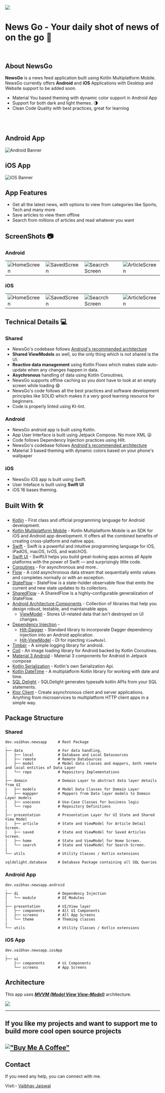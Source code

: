 ![](graphics/banners/gif/NewsGO-Banner.gif)

# **News Go** -  Your daily shot of news of on the go 🚀 <br><br>

## About NewsGo
**NewsGo** is a news feed application built using Kotlin Multiplatform Mobile. NewsGo currently offers **Android** and **iOS** Applications with Desktop and Website support to be added soon.

- Material You based theming with dynamic color support in Android App
- Support for both dark and light themes. 🌗
- Clean Code Quality with best practices, great for learning
<br>
<br>

## Android App 
![Android Banner](graphics/banners/gif/News-GO-Android-Banner.gif)
## iOS App
![iOS Banner](graphics/banners/gif/News-GO-IOS-Banner.gif)

## App Features
- Get all the latest news, with options to view from categories like Sports, Tech and many more 
- Save articles to view them offline
- Search from millions of articles and read whatever you want

## ScreenShots 📷

### Android

|   |   |   |   |
|---|---|---|---|
| ![HomeScreen](graphics/screenshots/android/HomeScreen-Android.jpeg)  | ![SavedScreen](graphics/screenshots/android/SavedScreen-Android.jpeg)  | ![Seacrch Screen](graphics/screenshots/android/SearchScreen-Android.jpeg)  | ![ArticleScreen](graphics/screenshots/android/ArticleDetail-Android.jpeg) |

### iOS

|   |   |   |   |
|---|---|---|---|
| ![HomeScreen](graphics/screenshots/ios/HomeScreen-iOS.png)  | ![SavedScreen](graphics/screenshots/ios/SavedScreen-iOS.png)  | ![Seacrch Screen](graphics/screenshots/ios/SearchScreen-iOS.png)  | ![ArticleScreen](graphics/screenshots/ios/DetailScreen-IOS.png)


## Technical Details 💻

### Shared
- NewsGo's codebase follows [Android's recommended architecture](https://developer.android.com/topic/architecture?gclid=Cj0KCQiAtbqdBhDvARIsAGYnXBOC7uGj6xlSxw5j1p8LtrKKOIgT_HlMrmpW9YV6mn3-4HTbfbV-5SgaAvfKEALw_wcB&gclsrc=aw.ds)
- **Shared ViewModels** as well, so the only thing which is not shared is the UI.
- **Reactive data management** using Kotlin Flows which makes state auto-update when any changes happen in data.
- **Asychronous** handling of data using Kotlin Coroutines.
- NewsGo supports offline caching so you dont have to look at an empty screen while loading 😄
- NewsGo's code follows all the best practices and software development principles like SOLID which makes it a very good learning resource for beginners.
- Code is properly linted using Kt-lint.

### Android
- NewsGo android app is built using Kotlin.
- App User Interface is built using Jetpack Compose. No more XML 😜
- Code follows Dependency Injection practices using Hilt.
- NewsGo's codebase follows [Android's recommended architecture](https://developer.android.com/topic/architecture?gclid=Cj0KCQiAtbqdBhDvARIsAGYnXBOC7uGj6xlSxw5j1p8LtrKKOIgT_HlMrmpW9YV6mn3-4HTbfbV-5SgaAvfKEALw_wcB&gclsrc=aw.ds)
- Material 3 based theming with dynamic colors based on your phone's wallpaper

### iOS 
- NewsGo iOS app is built using Swift.
- User Inteface is built using **Swift UI**
- iOS 16 bases theming.


## Built With 🛠
- [Kotlin](https://kotlinlang.org/) - First class and official programming language for Android development.
- [Kotlin Multiplatform Mobile](https://kotlinlang.org/lp/mobile/) - Kotlin Multiplatform Mobile is an SDK for iOS and Android app development. It offers all the combined benefits of creating cross-platform and native apps.
- [Swift](https://developer.apple.com/swift/) - Swift is a powerful and intuitive programming language for iOS, iPadOS, macOS, tvOS, and watchOS.
- [Swift UI](https://developer.apple.com/xcode/swiftui/) - SwiftUI helps you build great-looking apps across all Apple platforms with the power of Swift — and surprisingly little code.
- [Coroutines](https://kotlinlang.org/docs/reference/coroutines-overview.html) - For asynchronous and more..
- [Flow](https://kotlin.github.io/kotlinx.coroutines/kotlinx-coroutines-core/kotlinx.coroutines.flow/-flow/) - A cold asynchronous data stream that sequentially emits values and completes normally or with an exception.
 - [StateFlow](https://developer.android.com/kotlin/flow/stateflow-and-sharedflow) - StateFlow is a state-holder observable flow that emits the current and new state updates to its collectors.
 - [SharedFlow](https://developer.android.com/kotlin/flow/stateflow-and-sharedflow) - A SharedFlow is a highly-configurable generalization of StateFlow.
- [Android Architecture Components](https://developer.android.com/topic/libraries/architecture) - Collection of libraries that help you design robust, testable, and maintainable apps.
  - [ViewModel](https://developer.android.com/topic/libraries/architecture/viewmodel) - Stores UI-related data that isn't destroyed on UI changes.
- [Dependency Injection](https://developer.android.com/training/dependency-injection) - 
  - [Hilt-Dagger](https://dagger.dev/hilt/) - Standard library to incorporate Dagger dependency injection into an Android application.
  - [Hilt-ViewModel](https://developer.android.com/training/dependency-injection/hilt-jetpack) - DI for injecting `ViewModel`.
- [Timber](https://github.com/JakeWharton/timber) - A simple logging library for android.
- [Coil](https://github.com/coil-kt/coil) - An image loading library for Android backed by Kotlin Coroutines.
- [Material 3 Android](https://developer.android.com/jetpack/androidx/releases/compose-material3) - Material 3 components for Android in Jetpack compose
- [Kotlin Serialization](https://kotlinlang.org/docs/serialization.html) - Kotlin's own Serialization Api.
- [Kotlin DateTime](https://github.com/Kotlin/kotlinx-datetime) - A multiplatform Kotlin library for working with date and time.
- [SQL Delight](https://cashapp.github.io/sqldelight/1.5.4/) - SQLDelight generates typesafe kotlin APIs from your SQL statements.
- [Ktor Client](https://ktor.io/docs/getting-started-ktor-client-multiplatform-mobile.html) - Create asynchronous client and server applications. Anything from microservices to multiplatform HTTP client apps in a simple way.

## Package Structure

### Shared
    
    dev.vaibhav.newsapp     # Root Package
    .
    ├── data                # For data handling.
    |   ├── local           # Database and Local Datasources
    |   ├── remote          # Remote DataSources
    │   ├── model           # Model data classes and mappers, both remote and local entities of Data Layer
    │   └── repo            # Repository Implementations
    |
    ├── domain              # Domain Layer to abstract data layer details from UI   
    |   ├── models          # Model Data Classes for Domain Layer
    │   ├── mappper         # Mappers from Data layer models to Domain Layer models
    |   ├── usecases        # Use-Case Classes for business logic
    |   └── repo            # Repository Definitions
    |
    ├── presentation        # Presentation Layer for UI State and Shared View Model
    |   ├── article         # State and ViewModel for Article Detail Screen. 
    |   ├── saved           # State and ViewModel for Saved Articles Screen. 
    |   ├── home            # State and ViewModel for Home Screen. 
    |   └── search          # State and ViewModel for Search Screen.
    |
    └── utils               # Utility Classes / Kotlin extensions

    sqldelight.database     # Database Package containing all SQL Queries

### Android App

    dev.vaibhav.newsapp.android
    .
    ├── di                  # Dependency Injection             
    │   └── module          # DI Modules
    |
    ├── presentation        # UI/View layer
    |   ├── components      # All UI Components
    |   ├── screens         # All App Screens 
    |   └── theme           # Theming classes
    |
    └── utils               # Utility Classes / Kotlin extensions

### iOS App
    dev.vaibhav.newsapp.iosApp
    .
    ├── ui 
        ├── components      # Ui Components            
        └── screens         # App Screens


## Architecture
This app uses [***MVVM (Model View View-Model)***](https://developer.android.com/jetpack/docs/guide#recommended-app-arch) architecture.

![](https://developer.android.com/topic/libraries/architecture/images/final-architecture.png)
  

---

## If you like my projects and want to support me to build more cool open source projects
  
[!["Buy Me A Coffee"](https://www.buymeacoffee.com/assets/img/custom_images/yellow_img.png)](https://www.buymeacoffee.com/VaibhavJaiswal)
---

## Contact
If you need any help, you can connect with me.

Visit:- [Vaibhav Jaiswal](https://vaibhavjaiswal.vercel.app/#/)
  

